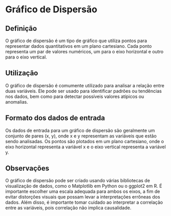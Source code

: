 # Gráfico de Dispersão

<Badge type="tip" text="comparação" />

## Definição
O gráfico de dispersão é um tipo de gráfico que utiliza pontos para representar 
dados quantitativos em um plano cartesiano. Cada ponto representa um par de 
valores numéricos, um para o eixo horizontal e outro para o eixo vertical.

## Utilização
O gráfico de dispersão é comumente utilizado para analisar a relação entre duas 
variáveis. Ele pode ser usado para identificar padrões ou tendências nos dados, 
bem como para detectar possíveis valores atípicos ou anomalias.

## Formato dos dados de entrada
Os dados de entrada para um gráfico de dispersão são geralmente um conjunto de 
pares (x, y), onde x e y representam as variáveis que estão sendo analisadas. 
Os pontos são plotados em um plano cartesiano, onde o eixo horizontal representa 
a variável x e o eixo vertical representa a variável y.

## Observações
O gráfico de dispersão pode ser criado usando várias bibliotecas de visualização 
de dados, como o Matplotlib em Python ou o ggplot2 em R. É importante escolher 
uma escala adequada para ambos os eixos, a fim de evitar distorções visuais que 
possam levar a interpretações errôneas dos dados. Além disso, é importante tomar 
cuidado ao interpretar a correlação entre as variáveis, pois correlação não 
implica causalidade.